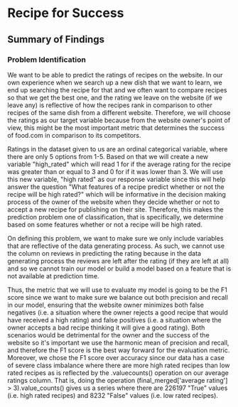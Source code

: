 # Recipe for Success
## Summary of Findings
### Problem Identification
We want to be able to predict the ratings of recipes on the website. In our own experience when we search up a new dish that we want to learn, we end up searching the recipe for that and we often want to compare recipes so that we get the best one, and the rating we leave on the website (if we leave any) is reflective of how the recipes rank in comparison to other recipes of the same dish from a different website. Therefore, we will choose the ratings as our target variable because from the website owner's point of view, this might be the most important metric that determines the success of food.com in comparison to its competitors.

Ratings in the dataset given to us are an ordinal categorical variable, where there are only 5 options from 1-5. Based on that we will create a new variable "high_rated" which will read 1 for if the average rating for the recipe was greater than or equal to 3 and 0 for if it was lower than 3. We will use this new variable, "high rated" as our response variable since this will help answer the question "What features of a recipe predict whether or not the recipe will be high rated?" which will be informative in the decision making process of the owner of the website when they decide whether or not to accept a new recipe for publishing on their site. Therefore, this makes the prediction problem one of classification, that is specifically, we determine based on some features whether or not a recipe will be high rated.

On defining this problem, we want to make sure we only include variables that are reflective of the data generating process. As such, we cannot use the column on reviews in predicting the rating because in the data generating process the reviews are left after the rating (if they are left at all) and so we cannot train our model or build a model based on a feature that is not available at prediction time.

Thus, the metric that we will use to evaluate my model is going to be the F1 score since we want to make sure we balance out both precision and recall in our model, ensuring that the website owner minimizes both false negatives (i.e. a situation where the owner rejects a good recipe that would have received a high rating) and false positives (i.e. a situation where the owner accepts a bad recipe thinking it will give a good rating). Both scenarios would be detrimental for the owner and the success of the website so it's important we use the harmonic mean of precision and recall, and therefore the F1 score is the best way forward for the evaluation metric. Moreover, we chose the F1 score over accuracy since our data has a case of severe class imbalance where there are more high rated recipes than low rated recipes as is reflected by the .valuecounts() operation on our average ratings column. That is, doing the operation (final_merged['average rating'] > 3).value_counts() gives us a series where there are 226197 "True" values (i.e. high rated recipes) and 8232 "False" values (i.e. low rated recipes).
